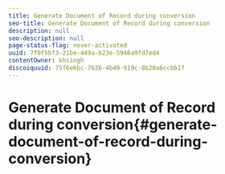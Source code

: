 ```yaml
---
title: Generate Document of Record during conversion
seo-title: Generate Document of Record during conversion
description: null
seo-description: null
page-status-flag: never-activated
uuid: 7f0f5bf3-21be-449a-b23e-5946a9fd7ed4
contentOwner: khsingh
discoiquuid: 75f6e6bc-7636-4b40-919c-8b20a6ccbb1f
---
```


# Generate Document of Record during conversion{#generate-document-of-record-during-conversion}

